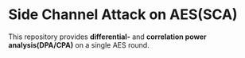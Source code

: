 # Side Channel Attack on AES(SCA)
This repository provides **differential-** and **correlation power analysis(DPA/CPA)** on a single AES round.
